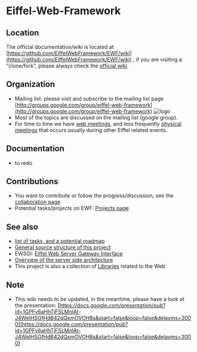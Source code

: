 # Eiffel-Web-Framework #

## Location ##
The official documentation/wiki is located at [https://github.com/EiffelWebFramework/EWF/wiki](https://github.com/EiffelWebFramework/EWF/wiki) , if you are visiting a "clone/fork", please always check the [official wiki](https://github.com/EiffelWebFramework/EWF/wiki). 

## Organization ##
- Mailing list: please visit and subscribe to the mailing list page [http://groups.google.com/group/eiffel-web-framework](http://groups.google.com/group/eiffel-web-framework)  ![logo](http://groups.google.com/intl/en/images/logos/groups_logo_sm.gif)
- Most of the topics are discussed on the mailing list (google group). 
- For time to time we have [web meetings](./meetings), and less frequently [physical meetings](./meetings) that occurs usually during other Eiffel related events.

## Documentation ##
- to redo

## Contributions ##
- You want to contribute or follow the progress/discussion, see the [collaboration page](./Community-collaboration)
- Potential tasks/projects on EWF: [Projects page](./Projects)

## See also ##
   - [list of tasks, and a potential roadmap](./Tasks-Roadmap)
   - [General source structure of this project](./Source-structure)
   - EWSGI: [Eiffel Web Server Gateway Interface](./EWSGI)
   - [Overview of the server side architecture](./Spec-Server-Architecture)
   - This project is also a collection of [Libraries](./Libraries) related to the Web

## Note ##
   - This wiki needs to be updated, in the meantime, please have a look at the presentation: [https://docs.google.com/presentation/pub?id=1GPFv6aHhTjFSLMnlAt-J4WeIHSGfHdB42dQxmOVOH8s&start=false&loop=false&delayms=3000](https://docs.google.com/presentation/pub?id=1GPFv6aHhTjFSLMnlAt-J4WeIHSGfHdB42dQxmOVOH8s&start=false&loop=false&delayms=3000)